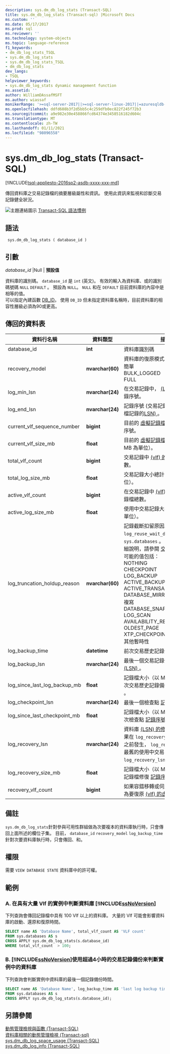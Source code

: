 ```yaml
---
description: sys.dm_db_log_stats (Transact-SQL)
title: sys.dm_db_log_stats (Transact-sql) |Microsoft Docs
ms.custom: ''
ms.date: 05/17/2017
ms.prod: sql
ms.reviewer: ''
ms.technology: system-objects
ms.topic: language-reference
f1_keywords:
- dm_db_log_stats_TSQL
- sys.dm_db_log_stats
- sys.dm_db_log_stats_TSQL
- dm_db_log_stats
dev_langs:
- TSQL
helpviewer_keywords:
- sys.dm_db_log_stats dynamic management function
ms.assetid: ''
author: WilliamDAssafMSFT
ms.author: wiassaf
monikerRange: '>=sql-server-2017||>=sql-server-linux-2017||=azuresqldb-mi-current'
ms.openlocfilehash: ddfd608b3f2d5bb5c4c259dfb0ec822f245f72b3
ms.sourcegitcommit: a9e982e30e458866fcd64374e3458516182d604c
ms.translationtype: MT
ms.contentlocale: zh-TW
ms.lasthandoff: 01/11/2021
ms.locfileid: "98096558"
---
```

# <a name="sysdm_db_log_stats-transact-sql"></a>sys.dm_db_log_stats (Transact-SQL)   
[!INCLUDE[tsql-appliesto-2016sp2-asdb-xxxx-xxx-md](../../includes/tsql-appliesto-2016sp2-asdb-xxxx-xxx-md.md)]

傳回資料庫之交易記錄檔的摘要層級屬性和資訊。 使用此資訊來監視和診斷交易記錄健全狀況。   
  
 ![主題連結圖示](../../database-engine/configure-windows/media/topic-link.gif "主題連結圖示") [Transact-SQL 語法慣例](../../t-sql/language-elements/transact-sql-syntax-conventions-transact-sql.md)  
  
## <a name="syntax"></a>語法  
  
```  
 sys.dm_db_log_stats ( database_id )
```  
  
## <a name="arguments"></a>引數  

*database_id* |Null | **預設值**

資料庫的識別碼。 `database_id` 是 `int` \(英文\)。 有效的輸入為資料庫、或的識別碼號碼 `NULL` `DEFAULT` 。 預設為 `NULL`。 `NULL` 和在 `DEFAULT` 目前資料庫的內容中是相等的值。  
可以指定內建函數 [DB_ID](../../t-sql/functions/db-id-transact-sql.md)。 使用 `DB_ID` 但未指定資料庫名稱時，目前資料庫的相容性層級必須為90或更高。

  
## <a name="tables-returned"></a>傳回的資料表  
  
|資料行名稱|資料類型|描述|  
|-----------------|---------------|-----------------|  
|database_id    |**int**    |資料庫識別碼 |  
|recovery_model |**nvarchar(60)**   |   資料庫的復原模式。 可能的值包括： <br /> 簡單<br /> BULK_LOGGED <br /> FULL |  
|log_min_lsn    |**nvarchar(24)**   |   在交易記錄中， [ (LSN) ](../../relational-databases/sql-server-transaction-log-architecture-and-management-guide.md#Logical_Arch) 的目前起始記錄序號。|  
|log_end_lsn    |**nvarchar(24)**   |   記錄序號 (交易記錄中最後一個記錄檔記錄的[LSN) ](../../relational-databases/sql-server-transaction-log-architecture-and-management-guide.md#Logical_Arch) 。|  
|current_vlf_sequence_number    |**bigint** |   目前的 [虛擬記錄檔 (](../../relational-databases/sql-server-transaction-log-architecture-and-management-guide.md#physical_arch) 在執行時 VLF) 序號。|  
|current_vlf_size_mb    |**float**  |   目前的 [虛擬記錄檔 (VLF) ](../../relational-databases/sql-server-transaction-log-architecture-and-management-guide.md#physical_arch) 大小（以 MB 為單位）。|   
|total_vlf_count    |**bigint** |   交易記錄中 [ (vlf) 的虛擬記錄 ](../../relational-databases/sql-server-transaction-log-architecture-and-management-guide.md#physical_arch) 檔總數。 |  
|total_log_size_mb  |**float**  |   交易記錄大小總計（以 MB 為單位）。 |  
|active_vlf_count   |**bigint** |   在交易記錄中 [ (vlf) ](../../relational-databases/sql-server-transaction-log-architecture-and-management-guide.md#physical_arch) 的使用中虛擬記錄檔總數。|  
|active_log_size_mb |**float**  |   使用中交易記錄大小總計（以 MB 為單位）。|  
|log_truncation_holdup_reason   |**nvarchar(60)**   |   記錄截斷扣留原因。 值與  `log_reuse_wait_desc` 的資料行相同 `sys.databases` 。   (如需這些值的詳細說明，請參閱 [交易記錄](../../relational-databases/logs/the-transaction-log-sql-server.md)) 。 <br />可能的值包括： <br />NOTHING<br />CHECKPOINT<br />LOG_BACKUP<br />ACTIVE_BACKUP_OR_RESTORE<br />ACTIVE_TRANSACTION<br />DATABASE_MIRRORING<br />複寫<br />DATABASE_SNAPSHOT_CREATION<br />LOG_SCAN<br />AVAILABILITY_REPLICA<br />OLDEST_PAGE<br />XTP_CHECKPOINT<br />其他暫時性 |  
|log_backup_time    |**datetime**   |   前次交易歷史記錄備份時間。|   
|log_backup_lsn |**nvarchar(24)**   |   最後一個交易記錄備份 [記錄序號 (LSN) ](../../relational-databases/sql-server-transaction-log-architecture-and-management-guide.md#Logical_Arch)。|   
|log_since_last_log_backup_mb   |**float**  |   記錄檔大小（以 MB 為單位），自前次交易歷史記錄備份 [記錄序號 (LSN) ](../../relational-databases/sql-server-transaction-log-architecture-and-management-guide.md#Logical_Arch)。|  
|log_checkpoint_lsn |**nvarchar(24)**   |   最後一個檢查點 [記錄序號 (LSN) ](../../relational-databases/sql-server-transaction-log-architecture-and-management-guide.md#Logical_Arch)。|  
|log_since_last_checkpoint_mb   |**float**  |   記錄檔大小（以 MB 為單位），自上次檢查點 [記錄序號 (LSN) ](../../relational-databases/sql-server-transaction-log-architecture-and-management-guide.md#Logical_Arch)。|  
|log_recovery_lsn   |**nvarchar(24)**   |   資料庫 [ (LSN) 的修復記錄序號 ](../../relational-databases/sql-server-transaction-log-architecture-and-management-guide.md#Logical_Arch) 。 如果在 `log_recovery_lsn` 檢查點 lsn 之前發生， `log_recovery_lsn` 則為最舊的使用中交易 lsn，否則 `log_recovery_lsn` 為檢查點 lsn。|  
|log_recovery_size_mb   |**float**  |   記錄檔大小（以 MB 為單位），因為記錄檔修復 [記錄序號 (LSN) ](../../relational-databases/sql-server-transaction-log-architecture-and-management-guide.md#Logical_Arch)。|  
|recovery_vlf_count |**bigint** |   如果容錯移轉或伺服器重新開機，則為要復原 [ (vlf) 的虛擬記錄 ](../../relational-databases/sql-server-transaction-log-architecture-and-management-guide.md#physical_arch) 檔總數。 |  


## <a name="remarks"></a>備註
`sys.dm_db_log_stats`針對參與可用性群組做為次要複本的資料庫執行時，只會傳回上面所述的欄位子集。  目前， `database_id` `recovery_model` `log_backup_time` 針對次要資料庫執行時，只會傳回、和。   

## <a name="permissions"></a>權限  
需要 `VIEW DATABASE STATE` 資料庫中的許可權。   
  
## <a name="examples"></a>範例  

### <a name="a-determining-databases-in-a-ssnoversion-instance-with-high-number-of-vlfs"></a>A. 在具有大量 Vlf 的實例中判斷資料庫 [!INCLUDE[ssNoVersion](../../includes/ssnoversion-md.md)]   
下列查詢會傳回記錄檔中具有 100 Vlf 以上的資料庫。 大量的 Vlf 可能會影響資料庫的啟動、還原和復原時間。

```sql  
SELECT name AS 'Database Name', total_vlf_count AS 'VLF count' 
FROM sys.databases AS s
CROSS APPLY sys.dm_db_log_stats(s.database_id) 
WHERE total_vlf_count  > 100;
```   

### <a name="b-determining-databases-in-a-ssnoversion-instance-with-transaction-log-backups-older-than-4-hours"></a>B. [!INCLUDE[ssNoVersion](../../includes/ssnoversion-md.md)]使用超過4小時的交易記錄備份來判斷實例中的資料庫   
下列查詢會判斷實例中資料庫的最後一個記錄備份時間。

```sql  
SELECT name AS 'Database Name', log_backup_time AS 'last log backup time' 
FROM sys.databases AS s
CROSS APPLY sys.dm_db_log_stats(s.database_id); 
```

## <a name="see-also"></a>另請參閱  
[動態管理檢視與函數 &#40;Transact-SQL&#41;](../../relational-databases/system-dynamic-management-views/system-dynamic-management-views.md)   
[資料庫相關的動態管理檢視 &#40;Transact-sql&#41;](../../relational-databases/system-dynamic-management-views/database-related-dynamic-management-views-transact-sql.md)   
[sys.dm_db_log_space_usage &#40;Transact-SQL&#41;](../../relational-databases/system-dynamic-management-views/sys-dm-db-log-space-usage-transact-sql.md)   
[sys.dm_db_log_info &#40;Transact-SQL&#41;](../../relational-databases/system-dynamic-management-views/sys-dm-db-log-info-transact-sql.md)    
  
